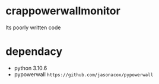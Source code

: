 # crappowerwallmonitor
Its poorly written code

# dependacy
 - python 3.10.6
 - pypowerwall
`https://github.com/jasonacox/pypowerwall`
